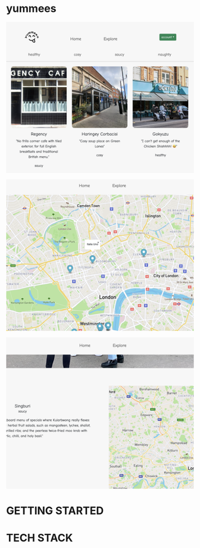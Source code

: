 # yummees

![homepage](./client/src/assets/image.png)

![explore](./client/src/assets/image-1.png)

![placeDetail](./client/src/assets/image-2.png)

# GETTING STARTED


# TECH STACK

